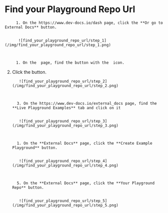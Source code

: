 
  
  # Find your Playground Repo Url
         1. On the https://www.dev-docs.io/dash page, click the **Or go to External Docs** button. 


          ![find_your_playground_repo_url/step_1](/img/find_your_playground_repo_url/step_1.png)

          
        
         1. On the  page, find the button with the  icon. 
2. Click the button. 

          ![find_your_playground_repo_url/step_2](/img/find_your_playground_repo_url/step_2.png)

          
        
         3. On the https://www.dev-docs.io/external_docs page, find the **Live Playground Examples** tab and click on it 


          ![find_your_playground_repo_url/step_3](/img/find_your_playground_repo_url/step_3.png)

          
        
         1. On the **External Docs** page, click the **Create Example Playground** button. 


          ![find_your_playground_repo_url/step_4](/img/find_your_playground_repo_url/step_4.png)

          
        
         5. On the **External Docs** page, click the **Your Playground Repo** button. 


          ![find_your_playground_repo_url/step_5](/img/find_your_playground_repo_url/step_5.png)

          
        
  
  
